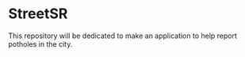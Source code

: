 # StreetSR
This repository will be dedicated to make an application to help report potholes in the city. 
